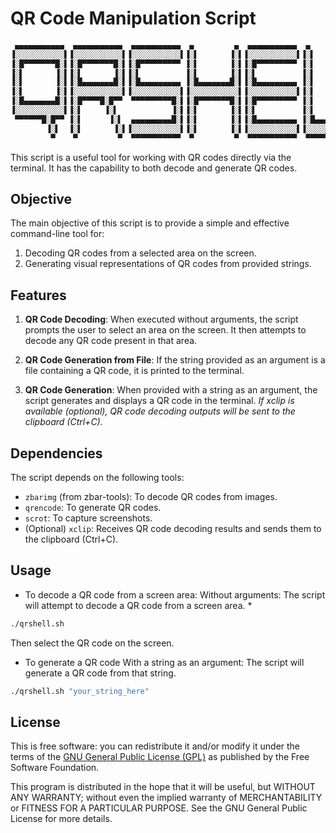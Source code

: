 
# QR Code Manipulation Script

``` bash
 ▄▄▄▄▄▄▄▄▄▄▄  ▄▄▄▄▄▄▄▄▄▄▄  ▄▄▄▄▄▄▄▄▄▄▄  ▄         ▄  ▄▄▄▄▄▄▄▄▄▄▄  ▄            ▄           
▐░░░░░░░░░░░▌▐░░░░░░░░░░░▌▐░░░░░░░░░░░▌▐░▌       ▐░▌▐░░░░░░░░░░░▌▐░▌          ▐░▌          
▐░█▀▀▀▀▀▀▀█░▌▐░█▀▀▀▀▀▀▀█░▌▐░█▀▀▀▀▀▀▀▀▀ ▐░▌       ▐░▌▐░█▀▀▀▀▀▀▀▀▀ ▐░▌          ▐░▌          
▐░▌       ▐░▌▐░▌       ▐░▌▐░▌          ▐░▌       ▐░▌▐░▌          ▐░▌          ▐░▌          
▐░▌       ▐░▌▐░█▄▄▄▄▄▄▄█░▌▐░█▄▄▄▄▄▄▄▄▄ ▐░█▄▄▄▄▄▄▄█░▌▐░█▄▄▄▄▄▄▄▄▄ ▐░▌          ▐░▌          
▐░▌       ▐░▌▐░░░░░░░░░░░▌▐░░░░░░░░░░░▌▐░░░░░░░░░░░▌▐░░░░░░░░░░░▌▐░▌          ▐░▌          
▐░█▄▄▄▄▄▄▄█░▌▐░█▀▀▀▀█░█▀▀  ▀▀▀▀▀▀▀▀▀█░▌▐░█▀▀▀▀▀▀▀█░▌▐░█▀▀▀▀▀▀▀▀▀ ▐░▌          ▐░▌          
▐░░░░░░░░░░░▌▐░▌     ▐░▌            ▐░▌▐░▌       ▐░▌▐░▌          ▐░▌          ▐░▌          
 ▀▀▀▀▀▀█░█▀▀ ▐░▌      ▐░▌  ▄▄▄▄▄▄▄▄▄█░▌▐░▌       ▐░▌▐░█▄▄▄▄▄▄▄▄▄ ▐░█▄▄▄▄▄▄▄▄▄ ▐░█▄▄▄▄▄▄▄▄▄ 
        ▐░▌  ▐░▌       ▐░▌▐░░░░░░░░░░░▌▐░▌       ▐░▌▐░░░░░░░░░░░▌▐░░░░░░░░░░░▌▐░░░░░░░░░░░▌
         ▀    ▀         ▀  ▀▀▀▀▀▀▀▀▀▀▀  ▀         ▀  ▀▀▀▀▀▀▀▀▀▀▀  ▀▀▀▀▀▀▀▀▀▀▀  ▀▀▀▀▀▀▀▀▀▀▀ "
```
This script is a useful tool for working with QR codes directly via the terminal. It has the capability to both decode and generate QR codes.

## Objective

The main objective of this script is to provide a simple and effective command-line tool for:
1. Decoding QR codes from a selected area on the screen.
2. Generating visual representations of QR codes from provided strings.

## Features

1. **QR Code Decoding**: When executed without arguments, the script prompts the user to select an area on the screen. It then attempts to decode any QR code present in that area.

2. **QR Code Generation from File**: If the string provided as an argument is a file containing a QR code, it is printed to the terminal.

3. **QR Code Generation**: When provided with a string as an argument, the script generates and displays a QR code in the terminal.
   _If xclip is available (optional), QR code decoding outputs will be sent to the clipboard (Ctrl+C)._

## Dependencies

The script depends on the following tools:
- `zbarimg` (from zbar-tools): To decode QR codes from images.
- `qrencode`: To generate QR codes.
- `scrot`: To capture screenshots.
- (Optional) `xclip`: Receives QR code decoding results and sends them to the clipboard (Ctrl+C).

## Usage
- To decode a QR code from a screen area:
Without arguments: The script will attempt to decode a QR code from a screen area. *

```bash
./qrshell.sh
```
Then select the QR code on the screen.

- To generate a QR code
With a string as an argument: The script will generate a QR code from that string.
```bash
./qrshell.sh "your_string_here"
```

## License

This is free software: you can redistribute it and/or modify it under the terms of the [GNU General Public License (GPL)](LICENSE) as published by the Free Software Foundation.

This program is distributed in the hope that it will be useful, but WITHOUT ANY WARRANTY; without even the implied warranty of MERCHANTABILITY or FITNESS FOR A PARTICULAR PURPOSE. See the GNU General Public License for more details.
